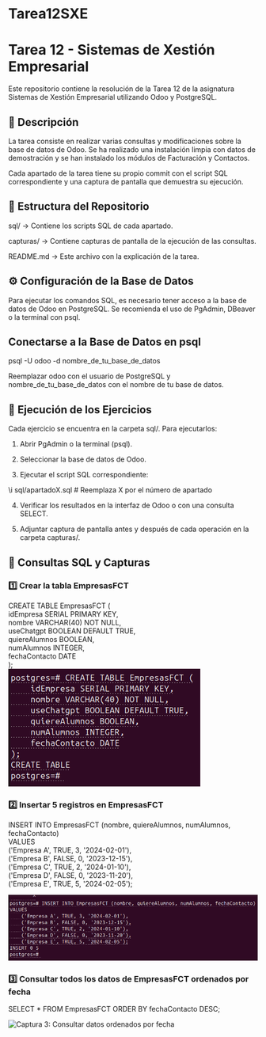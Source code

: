 # Tarea12SXE  

# Tarea 12 - Sistemas de Xestión Empresarial  

Este repositorio contiene la resolución de la Tarea 12 de la asignatura Sistemas de Xestión Empresarial utilizando Odoo y PostgreSQL.  

## 📌 Descripción  

La tarea consiste en realizar varias consultas y modificaciones sobre la base de datos de Odoo. Se ha realizado una instalación limpia con datos de   demostración y se han instalado los módulos de Facturación y Contactos.  

Cada apartado de la tarea tiene su propio commit con el script SQL correspondiente y una captura de pantalla que demuestra su ejecución.  

## 📂 Estructura del Repositorio  

sql/ → Contiene los scripts SQL de cada apartado.  

capturas/ → Contiene capturas de pantalla de la ejecución de las consultas.  

README.md → Este archivo con la explicación de la tarea.  

## ⚙️ Configuración de la Base de Datos  

Para ejecutar los comandos SQL, es necesario tener acceso a la base de datos de Odoo en PostgreSQL. Se recomienda el uso de PgAdmin, DBeaver o la   terminal con psql.  

## Conectarse a la Base de Datos en psql  

psql -U odoo -d nombre_de_tu_base_de_datos  

Reemplazar odoo con el usuario de PostgreSQL y nombre_de_tu_base_de_datos con el nombre de tu base de datos.  

## 🚀 Ejecución de los Ejercicios  

Cada ejercicio se encuentra en la carpeta sql/. Para ejecutarlos:  

1. Abrir PgAdmin o la terminal (psql).  

2. Seleccionar la base de datos de Odoo.  

3. Ejecutar el script SQL correspondiente:  

\\i sql/apartadoX.sql  # Reemplaza X por el número de apartado  

4. Verificar los resultados en la interfaz de Odoo o con una consulta SELECT.  

5. Adjuntar captura de pantalla antes y después de cada operación en la carpeta capturas/.  

## 📝 Consultas SQL y Capturas  

### 1️⃣ Crear la tabla EmpresasFCT  

CREATE TABLE EmpresasFCT (  
    idEmpresa SERIAL PRIMARY KEY,  
    nombre VARCHAR(40) NOT NULL,  
    useChatgpt BOOLEAN DEFAULT TRUE,  
    quiereAlumnos BOOLEAN,  
    numAlumnos INTEGER,  
    fechaContacto DATE  
);  
![Captura 1: Creación de la tabla](https://github.com/JavierP5/Tarea12SXE/blob/main/Captura%20desde%202025-02-10%2014-09-59.png)  

### 2️⃣ Insertar 5 registros en EmpresasFCT  

INSERT INTO EmpresasFCT (nombre, quiereAlumnos, numAlumnos, fechaContacto)  
VALUES   
    ('Empresa A', TRUE, 3, '2024-02-01'),  
    ('Empresa B', FALSE, 0, '2023-12-15'),  
    ('Empresa C', TRUE, 2, '2024-01-10'),  
    ('Empresa D', FALSE, 0, '2023-11-20'),  
    ('Empresa E', TRUE, 5, '2024-02-05');  

![Captura 2: Insertar 5 registros](https://github.com/JavierP5/Tarea12SXE/blob/main/Captura%20desde%202025-02-10%2014-10-40.png)  

### 3️⃣ Consultar todos los datos de EmpresasFCT ordenados por fecha  

SELECT * FROM EmpresasFCT ORDER BY fechaContacto DESC;  

![Captura 3: Consultar datos ordenados por fecha]()
